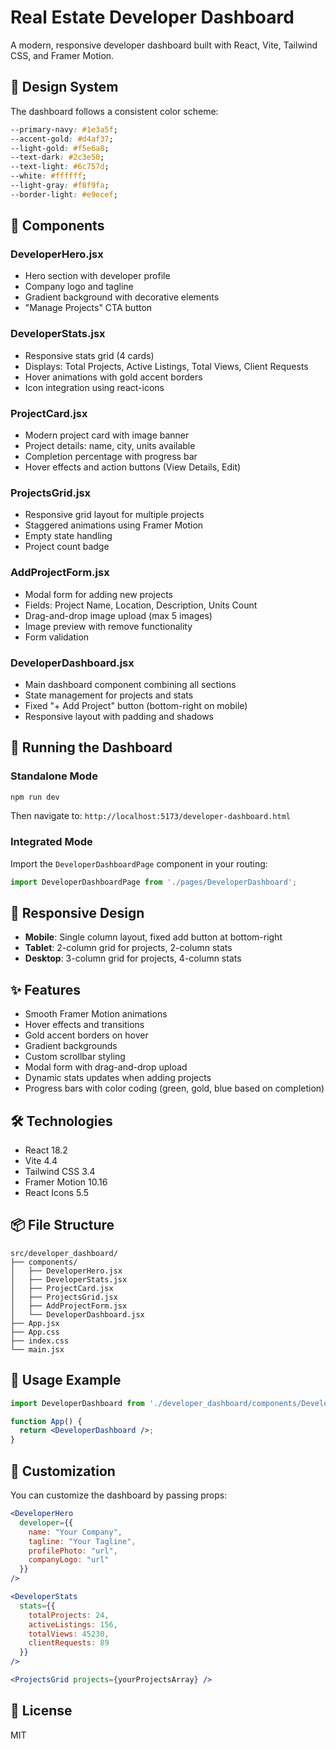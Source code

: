 # Real Estate Developer Dashboard

A modern, responsive developer dashboard built with React, Vite, Tailwind CSS, and Framer Motion.

## 🎨 Design System

The dashboard follows a consistent color scheme:

```css
--primary-navy: #1e3a5f;
--accent-gold: #d4af37;
--light-gold: #f5e6a8;
--text-dark: #2c3e50;
--text-light: #6c757d;
--white: #ffffff;
--light-gray: #f8f9fa;
--border-light: #e9ecef;
```

## 🧱 Components

### DeveloperHero.jsx
- Hero section with developer profile
- Company logo and tagline
- Gradient background with decorative elements
- "Manage Projects" CTA button

### DeveloperStats.jsx
- Responsive stats grid (4 cards)
- Displays: Total Projects, Active Listings, Total Views, Client Requests
- Hover animations with gold accent borders
- Icon integration using react-icons

### ProjectCard.jsx
- Modern project card with image banner
- Project details: name, city, units available
- Completion percentage with progress bar
- Hover effects and action buttons (View Details, Edit)

### ProjectsGrid.jsx
- Responsive grid layout for multiple projects
- Staggered animations using Framer Motion
- Empty state handling
- Project count badge

### AddProjectForm.jsx
- Modal form for adding new projects
- Fields: Project Name, Location, Description, Units Count
- Drag-and-drop image upload (max 5 images)
- Image preview with remove functionality
- Form validation

### DeveloperDashboard.jsx
- Main dashboard component combining all sections
- State management for projects and stats
- Fixed "+ Add Project" button (bottom-right on mobile)
- Responsive layout with padding and shadows

## 🚀 Running the Dashboard

### Standalone Mode
```bash
npm run dev
```
Then navigate to: `http://localhost:5173/developer-dashboard.html`

### Integrated Mode
Import the `DeveloperDashboardPage` component in your routing:
```jsx
import DeveloperDashboardPage from './pages/DeveloperDashboard';
```

## 📱 Responsive Design

- **Mobile**: Single column layout, fixed add button at bottom-right
- **Tablet**: 2-column grid for projects, 2-column stats
- **Desktop**: 3-column grid for projects, 4-column stats

## ✨ Features

- Smooth Framer Motion animations
- Hover effects and transitions
- Gold accent borders on hover
- Gradient backgrounds
- Custom scrollbar styling
- Modal form with drag-and-drop upload
- Dynamic stats updates when adding projects
- Progress bars with color coding (green, gold, blue based on completion)

## 🛠️ Technologies

- React 18.2
- Vite 4.4
- Tailwind CSS 3.4
- Framer Motion 10.16
- React Icons 5.5

## 📦 File Structure

```
src/developer_dashboard/
├── components/
│   ├── DeveloperHero.jsx
│   ├── DeveloperStats.jsx
│   ├── ProjectCard.jsx
│   ├── ProjectsGrid.jsx
│   ├── AddProjectForm.jsx
│   └── DeveloperDashboard.jsx
├── App.jsx
├── App.css
├── index.css
└── main.jsx
```

## 🎯 Usage Example

```jsx
import DeveloperDashboard from './developer_dashboard/components/DeveloperDashboard';

function App() {
  return <DeveloperDashboard />;
}
```

## 🔧 Customization

You can customize the dashboard by passing props:

```jsx
<DeveloperHero 
  developer={{
    name: "Your Company",
    tagline: "Your Tagline",
    profilePhoto: "url",
    companyLogo: "url"
  }}
/>

<DeveloperStats 
  stats={{
    totalProjects: 24,
    activeListings: 156,
    totalViews: 45230,
    clientRequests: 89
  }}
/>

<ProjectsGrid projects={yourProjectsArray} />
```

## 📝 License

MIT
